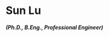<!---
- 👋 Hi, I’m @sunluelectric
- 👀 I’m interested in ...
- 🌱 I’m currently learning ...
- 💞️ I’m looking to collaborate on ...
- 📫 How to reach me ...
--->
<!---
sunluelectric/sunluelectric is a ✨ special ✨ repository because its `README.md` (this file) appears on your GitHub profile.
You can click the Preview link to take a look at your changes.
--->

# Sun Lu 
*__(Ph.D., B.Eng., Professional Engineer)__*
